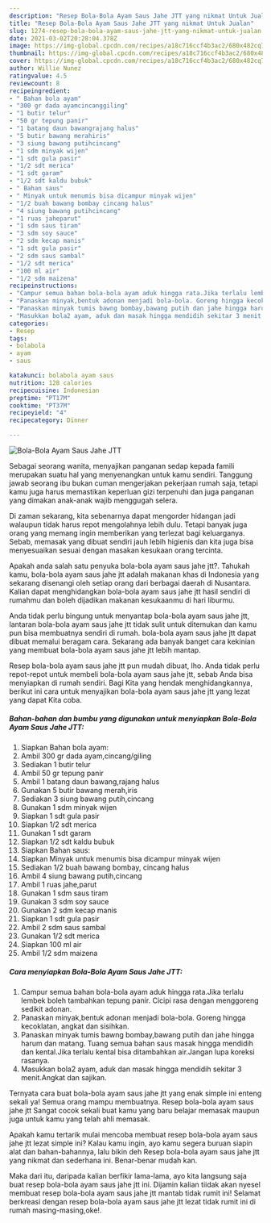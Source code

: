 ```yaml
---
description: "Resep Bola-Bola Ayam Saus Jahe JTT yang nikmat Untuk Jualan"
title: "Resep Bola-Bola Ayam Saus Jahe JTT yang nikmat Untuk Jualan"
slug: 1274-resep-bola-bola-ayam-saus-jahe-jtt-yang-nikmat-untuk-jualan
date: 2021-03-02T20:28:04.378Z
image: https://img-global.cpcdn.com/recipes/a18c716ccf4b3ac2/680x482cq70/bola-bola-ayam-saus-jahe-jtt-foto-resep-utama.jpg
thumbnail: https://img-global.cpcdn.com/recipes/a18c716ccf4b3ac2/680x482cq70/bola-bola-ayam-saus-jahe-jtt-foto-resep-utama.jpg
cover: https://img-global.cpcdn.com/recipes/a18c716ccf4b3ac2/680x482cq70/bola-bola-ayam-saus-jahe-jtt-foto-resep-utama.jpg
author: Willie Nunez
ratingvalue: 4.5
reviewcount: 8
recipeingredient:
- " Bahan bola ayam"
- "300 gr dada ayamcincanggiling"
- "1 butir telur"
- "50 gr tepung panir"
- "1 batang daun bawangrajang halus"
- "5 butir bawang merahiris"
- "3 siung bawang putihcincang"
- "1 sdm minyak wijen"
- "1 sdt gula pasir"
- "1/2 sdt merica"
- "1 sdt garam"
- "1/2 sdt kaldu bubuk"
- " Bahan saus"
- " Minyak untuk menumis bisa dicampur minyak wijen"
- "1/2 buah bawang bombay cincang halus"
- "4 siung bawang putihcincang"
- "1 ruas jaheparut"
- "1 sdm saus tiram"
- "3 sdm soy sauce"
- "2 sdm kecap manis"
- "1 sdt gula pasir"
- "2 sdm saus sambal"
- "1/2 sdt merica"
- "100 ml air"
- "1/2 sdm maizena"
recipeinstructions:
- "Campur semua bahan bola-bola ayam aduk hingga rata.Jika terlalu lembek boleh tambahkan tepung panir. Cicipi rasa dengan menggoreng sedikit adonan."
- "Panaskan minyak,bentuk adonan menjadi bola-bola. Goreng hingga kecoklatan, angkat dan sisihkan."
- "Panaskan minyak tumis bawng bombay,bawang putih dan jahe hingga harum dan matang. Tuang semua bahan saus masak hingga mendidih dan kental.Jika terlalu kental bisa ditambahkan air.Jangan lupa koreksi rasanya."
- "Masukkan bola2 ayam, aduk dan masak hingga mendidih sekitar 3 menit.Angkat dan sajikan."
categories:
- Resep
tags:
- bolabola
- ayam
- saus

katakunci: bolabola ayam saus 
nutrition: 128 calories
recipecuisine: Indonesian
preptime: "PT17M"
cooktime: "PT37M"
recipeyield: "4"
recipecategory: Dinner

---
```



![Bola-Bola Ayam Saus Jahe JTT](https://img-global.cpcdn.com/recipes/a18c716ccf4b3ac2/680x482cq70/bola-bola-ayam-saus-jahe-jtt-foto-resep-utama.jpg)

Sebagai seorang wanita, menyajikan panganan sedap kepada famili merupakan suatu hal yang menyenangkan untuk kamu sendiri. Tanggung jawab seorang ibu bukan cuman mengerjakan pekerjaan rumah saja, tetapi kamu juga harus memastikan keperluan gizi terpenuhi dan juga panganan yang dimakan anak-anak wajib menggugah selera.

Di zaman  sekarang, kita sebenarnya dapat mengorder hidangan jadi walaupun tidak harus repot mengolahnya lebih dulu. Tetapi banyak juga orang yang memang ingin memberikan yang terlezat bagi keluarganya. Sebab, memasak yang dibuat sendiri jauh lebih higienis dan kita juga bisa menyesuaikan sesuai dengan masakan kesukaan orang tercinta. 



Apakah anda salah satu penyuka bola-bola ayam saus jahe jtt?. Tahukah kamu, bola-bola ayam saus jahe jtt adalah makanan khas di Indonesia yang sekarang disenangi oleh setiap orang dari berbagai daerah di Nusantara. Kalian dapat menghidangkan bola-bola ayam saus jahe jtt hasil sendiri di rumahmu dan boleh dijadikan makanan kesukaanmu di hari liburmu.

Anda tidak perlu bingung untuk menyantap bola-bola ayam saus jahe jtt, lantaran bola-bola ayam saus jahe jtt tidak sulit untuk ditemukan dan kamu pun bisa membuatnya sendiri di rumah. bola-bola ayam saus jahe jtt dapat dibuat memalui beragam cara. Sekarang ada banyak banget cara kekinian yang membuat bola-bola ayam saus jahe jtt lebih mantap.

Resep bola-bola ayam saus jahe jtt pun mudah dibuat, lho. Anda tidak perlu repot-repot untuk membeli bola-bola ayam saus jahe jtt, sebab Anda bisa menyiapkan di rumah sendiri. Bagi Kita yang hendak menghidangkannya, berikut ini cara untuk menyajikan bola-bola ayam saus jahe jtt yang lezat yang dapat Kita coba.

<!--inarticleads1-->

##### Bahan-bahan dan bumbu yang digunakan untuk menyiapkan Bola-Bola Ayam Saus Jahe JTT:

1. Siapkan  Bahan bola ayam:
1. Ambil 300 gr dada ayam,cincang/giling
1. Sediakan 1 butir telur
1. Ambil 50 gr tepung panir
1. Ambil 1 batang daun bawang,rajang halus
1. Gunakan 5 butir bawang merah,iris
1. Sediakan 3 siung bawang putih,cincang
1. Gunakan 1 sdm minyak wijen
1. Siapkan 1 sdt gula pasir
1. Siapkan 1/2 sdt merica
1. Gunakan 1 sdt garam
1. Siapkan 1/2 sdt kaldu bubuk
1. Siapkan  Bahan saus:
1. Siapkan  Minyak untuk menumis bisa dicampur minyak wijen
1. Sediakan 1/2 buah bawang bombay, cincang halus
1. Ambil 4 siung bawang putih,cincang
1. Ambil 1 ruas jahe,parut
1. Gunakan 1 sdm saus tiram
1. Gunakan 3 sdm soy sauce
1. Gunakan 2 sdm kecap manis
1. Siapkan 1 sdt gula pasir
1. Ambil 2 sdm saus sambal
1. Gunakan 1/2 sdt merica
1. Siapkan 100 ml air
1. Ambil 1/2 sdm maizena




<!--inarticleads2-->

##### Cara menyiapkan Bola-Bola Ayam Saus Jahe JTT:

1. Campur semua bahan bola-bola ayam aduk hingga rata.Jika terlalu lembek boleh tambahkan tepung panir. Cicipi rasa dengan menggoreng sedikit adonan.
1. Panaskan minyak,bentuk adonan menjadi bola-bola. Goreng hingga kecoklatan, angkat dan sisihkan.
1. Panaskan minyak tumis bawng bombay,bawang putih dan jahe hingga harum dan matang. Tuang semua bahan saus masak hingga mendidih dan kental.Jika terlalu kental bisa ditambahkan air.Jangan lupa koreksi rasanya.
1. Masukkan bola2 ayam, aduk dan masak hingga mendidih sekitar 3 menit.Angkat dan sajikan.




Ternyata cara buat bola-bola ayam saus jahe jtt yang enak simple ini enteng sekali ya! Semua orang mampu membuatnya. Resep bola-bola ayam saus jahe jtt Sangat cocok sekali buat kamu yang baru belajar memasak maupun juga untuk kamu yang telah ahli memasak.

Apakah kamu tertarik mulai mencoba membuat resep bola-bola ayam saus jahe jtt lezat simple ini? Kalau kamu ingin, ayo kamu segera buruan siapin alat dan bahan-bahannya, lalu bikin deh Resep bola-bola ayam saus jahe jtt yang nikmat dan sederhana ini. Benar-benar mudah kan. 

Maka dari itu, daripada kalian berfikir lama-lama, ayo kita langsung saja buat resep bola-bola ayam saus jahe jtt ini. Dijamin kalian tiidak akan nyesel membuat resep bola-bola ayam saus jahe jtt mantab tidak rumit ini! Selamat berkreasi dengan resep bola-bola ayam saus jahe jtt lezat tidak rumit ini di rumah masing-masing,oke!.

